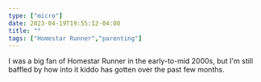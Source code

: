 ```yaml
---
type: ["micro"]
date: 2023-04-19T19:55:12-04:00
title: ""
tags: ["Homestar Runner","parenting"]
---
```

I was a big fan of Homestar Runner in the early-to-mid 2000s, but I'm still baffled by how into it kiddo has gotten over the past few months.
